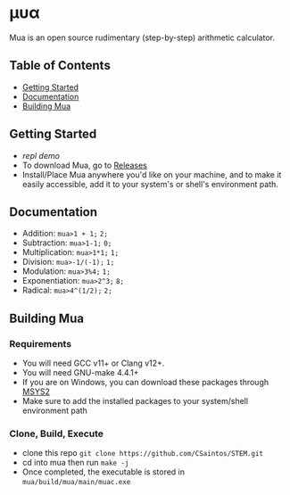 # &#956;&#965;&#945;

Mua is an open source rudimentary (step-by-step) arithmetic calculator.

## Table of Contents
- [Getting Started](#getting-started)
- [Documentation](#documentation)
- [Building Mua](#building-mua)

## Getting Started
- *repl demo*
- To download Mua, go to [Releases](https://github.com/CSaintos/STEM/releases)
- Install/Place Mua anywhere you'd like on your machine, and to make it easily accessible, add it to your system's or shell's environment path.
## Documentation
- Addition:
`mua>1 + 1;`
`2;`
- Subtraction:
`mua>1-1;`
`0;`
- Multiplication:
`mua>1*1;`
`1;`
- Division:
`mua>-1/(-1);`
`1;`
- Modulation:
`mua>3%4;`
`1;`
- Exponentiation:
`mua>2^3;`
`8;`
- Radical:
`mua>4^(1/2);`
`2;`
## Building Mua
### Requirements
- You will need GCC v11+ or Clang v12+.
- You will need GNU-make 4.4.1+
- If you are on Windows, you can download these packages through [MSYS2](https://www.msys2.org/)
- Make sure to add the installed packages to your system/shell environment path
### Clone, Build, Execute
- clone this repo `git clone https://github.com/CSaintos/STEM.git`
- cd into mua then run `make -j`
- Once completed, the executable is stored in `mua/build/mua/main/muac.exe`
